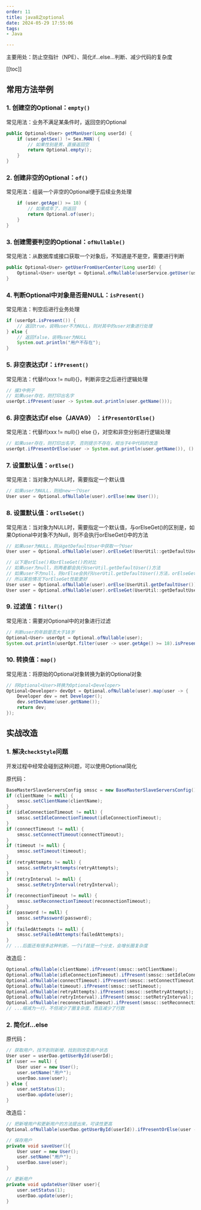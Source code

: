 ```yaml
---
order: 11
title: java8之optional
date: 2024-05-29 17:55:06
tags:
- Java

---
```


主要用处：防止空指针（NPE）、简化if...else...判断、减少代码的复杂度
<!-- more -->
[[toc]]

## 常用方法举例

### 1. 创建空的Optional：`empty()`

常见用法：业务不满足某条件时，返回空的Optional

```java
public Optional<User> getManUser(Long userId) {
    if (user.getSex() != Sex.MAN) {
        // 如果性别是男，直接返回空
        return Optional.empty();
    }
}
```

### 2. 创建非空的Optional：`of()`

常见用法：组装一个非空的Optional便于后续业务处理

```java
    if (user.getAge() >= 18) {
        // 如果成年了，则返回
        return Optional.of(user);
    }
}
```

### 3. 创建需要判空的Optional：`ofNullable()`

常见用法：从数据库或接口获取一个对象后，不知道是不是空，需要进行判断

```java
public Optional<User> getUserFromUserCenter(Long userId) {
    Optional<User> userOpt = Optional.ofNullable(userService.getUser(userId));
}
```

### 4. 判断Optional中对象是否是NULL：`isPresent()`

常见用法：判空后进行业务处理

```java
if (userOpt.isPresent()) {
    // 返回true，说明user不为NULL，则对其中的user对象进行处理
} else {
    // 返回false，说明user为NULL
    System.out.println("用户不存在");
}
```

### 5. 非空表达式if：`ifPresent()`

常见用法：代替if(xxx != null){}，判断非空之后进行逻辑处理

```java
// 接3中例子
// 如果user存在，则打印出名字
userOpt.ifPresent(user -> System.out.println(user.getName()));
```

### 6. 非空表达式if else（JAVA9） ：`ifPresentOrElse()`

常见用法：代替if(xxx != null){} else {}，对空和非空分别进行逻辑处理

```java
// 如果user存在，则打印出名字, 否则提示不存在，相当于4中代码的改造
userOpt.ifPresentOrElse(user -> System.out.println(user.getName()), () -> System.out.println("用户不存在"));
```

### 7. 设置默认值：`orElse()`

常见用法：当对象为NULL时，需要指定一个默认值

```java
// 如果user为NULL，则给new一个User
User user = Optional.ofNullable(user).orElse(new User());
```

### 8. 设置默认值：`orElseGet()`

常见用法：当对象为NULL时，需要指定一个默认值，与orElseGet()的区别是，如果Optional中对象不为Null，则不会执行orElseGet()中的方法

```java
// 如果user为NULL，则从getDefaultUser中获取一个User
User user = Optional.ofNullable(user).orElseGet(UserUtil::getDefaultUser);

// 以下是orElse()和orElseGet()的对比
// 如果user为null，则两者都会执行UserUtil.getDefaultUser()方法
// 如果user不为null，则orElse会执行UserUtil.getDefaultUser()方法，orElseGet不会
// 所以某些情况下orElseGet性能更好
User user = Optional.ofNullable(user).orElse(UserUtil.getDefaultUser());
User user = Optional.ofNullable(user).orElseGet(UserUtil::getDefaultUser);
```

### 9. 过滤值：`filter()`

常见用法：需要对Optional中的对象进行过滤

```java
// 判断user的年龄是否大于18岁
Optional<User> userOpt = Optional.ofNullable(user);
System.out.println(userOpt.filter(user -> user.getAge() >= 18).isPresent());
```

### 10. 转换值：`map()`

常见用法：将原始的Optional对象转换为新的Optional对象

```java
// 将Optional<User>转换为Optional<Developer>
Optional<Developer> devOpt = Optional.ofNullable(user).map(user -> {
    Developer dev = net Developer();
    dev.setDevName(user.getName());
    return dev;
});
```

## 实战改造

### 1. 解决`checkStyle`问题

开发过程中经常会碰到这种问题，可以使用Optional简化

原代码：

```java
BaseMasterSlaveServersConfig smssc = new BaseMasterSlaveServersConfig();
if (clientName != null) {
    smssc.setClientName(clientName);
}
if (idleConnectionTimeout != null) {
    smssc.setIdleConnectionTimeout(idleConnectionTimeout);
}
if (connectTimeout != null) {
    smssc.setConnectTimeout(connectTimeout);
}
if (timeout != null) {
    smssc.setTimeout(timeout);
}
if (retryAttempts != null) {
    smssc.setRetryAttempts(retryAttempts);
}
if (retryInterval != null) {
    smssc.setRetryInterval(retryInterval);
}
if (reconnectionTimeout != null) {
    smssc.setReconnectionTimeout(reconnectionTimeout);
}
if (password != null) {
    smssc.setPassword(password);
}
if (failedAttempts != null) {
    smssc.setFailedAttempts(failedAttempts);
}
// ...后面还有很多这种判断，一个if就是一个分支，会增长圈复杂度
```

改造后：

```java
Optional.ofNullable(clientName).ifPresent(smssc::setClientName);
Optional.ofNullable(idleConnectionTimeout).ifPresent(smssc::setIdleConnectionTimeout);
Optional.ofNullable(connectTimeout).ifPresent(smssc::setConnectTimeout);
Optional.ofNullable(timeout).ifPresent(smssc::setTimeout);
Optional.ofNullable(retryAttempts).ifPresent(smssc::setRetryAttempts);
Optional.ofNullable(retryInterval).ifPresent(smssc::setRetryInterval);
Optional.ofNullable(reconnectionTimeout).ifPresent(smssc::setReconnectionTimeout);
// ...缩减为一行，不但减少了圈复杂度，而且减少了行数
```

### 2. 简化if...else

原代码：

```java
// 获取用户，找不到则新增，找到则改变用户状态
User user = userDao.getUserById(userId);
if (user == null) {
    User user = new User();
    user.setName("用户");
    userDao.save(user);
} else {
    user.setStatus(1);
    userDao.update(user);
}
```

改造后：

```java
// 把新增用户和更新用户的方法提出来，可读性更高
Optional.ofNullable(userDao.getUserById(userId)).ifPresentOrElse(user -> saveUser(), user -> updateUser(user));

// 保存用户
private void saveUser(){
    User user = new User();
    user.setName("用户");
    userDao.save(user);
}

// 更新用户
private void updateUser(User user){
    user.setStatus(1);
    userDao.update(user);
}
```
